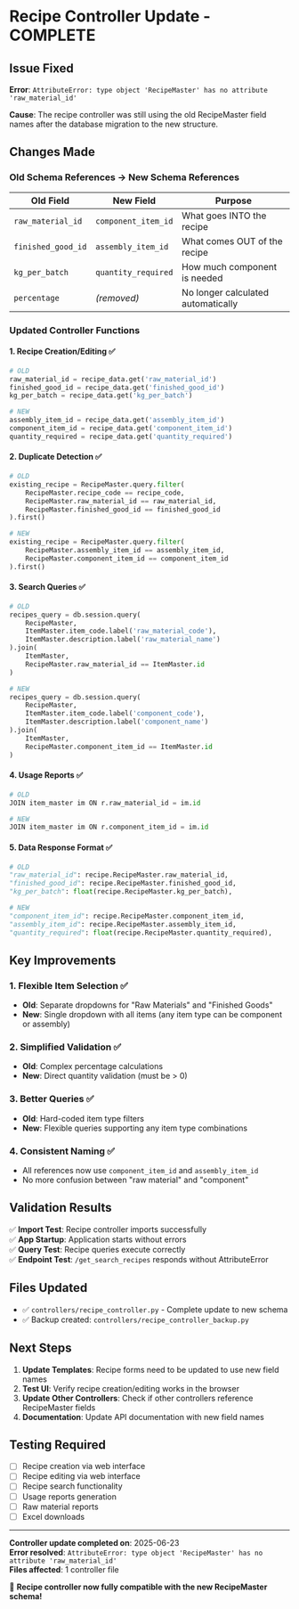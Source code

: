 # Recipe Controller Update - COMPLETE

## Issue Fixed
**Error**: `AttributeError: type object 'RecipeMaster' has no attribute 'raw_material_id'`

**Cause**: The recipe controller was still using the old RecipeMaster field names after the database migration to the new structure.

## Changes Made

### **Old Schema References → New Schema References**

| Old Field | New Field | Purpose |
|-----------|-----------|---------|
| `raw_material_id` | `component_item_id` | What goes INTO the recipe |
| `finished_good_id` | `assembly_item_id` | What comes OUT of the recipe |
| `kg_per_batch` | `quantity_required` | How much component is needed |
| `percentage` | *(removed)* | No longer calculated automatically |

### **Updated Controller Functions**

#### **1. Recipe Creation/Editing** ✅
```python
# OLD
raw_material_id = recipe_data.get('raw_material_id')
finished_good_id = recipe_data.get('finished_good_id')
kg_per_batch = recipe_data.get('kg_per_batch')

# NEW
assembly_item_id = recipe_data.get('assembly_item_id')
component_item_id = recipe_data.get('component_item_id')
quantity_required = recipe_data.get('quantity_required')
```

#### **2. Duplicate Detection** ✅
```python
# OLD
existing_recipe = RecipeMaster.query.filter(
    RecipeMaster.recipe_code == recipe_code,
    RecipeMaster.raw_material_id == raw_material_id,
    RecipeMaster.finished_good_id == finished_good_id
).first()

# NEW
existing_recipe = RecipeMaster.query.filter(
    RecipeMaster.assembly_item_id == assembly_item_id,
    RecipeMaster.component_item_id == component_item_id
).first()
```

#### **3. Search Queries** ✅
```python
# OLD
recipes_query = db.session.query(
    RecipeMaster,
    ItemMaster.item_code.label('raw_material_code'),
    ItemMaster.description.label('raw_material_name')
).join(
    ItemMaster,
    RecipeMaster.raw_material_id == ItemMaster.id
)

# NEW
recipes_query = db.session.query(
    RecipeMaster,
    ItemMaster.item_code.label('component_code'),
    ItemMaster.description.label('component_name')
).join(
    ItemMaster,
    RecipeMaster.component_item_id == ItemMaster.id
)
```

#### **4. Usage Reports** ✅
```python
# OLD
JOIN item_master im ON r.raw_material_id = im.id

# NEW
JOIN item_master im ON r.component_item_id = im.id
```

#### **5. Data Response Format** ✅
```python
# OLD
"raw_material_id": recipe.RecipeMaster.raw_material_id,
"finished_good_id": recipe.RecipeMaster.finished_good_id,
"kg_per_batch": float(recipe.RecipeMaster.kg_per_batch),

# NEW
"component_item_id": recipe.RecipeMaster.component_item_id,
"assembly_item_id": recipe.RecipeMaster.assembly_item_id,
"quantity_required": float(recipe.RecipeMaster.quantity_required),
```

## Key Improvements

### **1. Flexible Item Selection** ✅
- **Old**: Separate dropdowns for "Raw Materials" and "Finished Goods"
- **New**: Single dropdown with all items (any item type can be component or assembly)

### **2. Simplified Validation** ✅
- **Old**: Complex percentage calculations
- **New**: Direct quantity validation (must be > 0)

### **3. Better Queries** ✅
- **Old**: Hard-coded item type filters
- **New**: Flexible queries supporting any item type combinations

### **4. Consistent Naming** ✅
- All references now use `component_item_id` and `assembly_item_id`
- No more confusion between "raw material" and "component"

## Validation Results

✅ **Import Test**: Recipe controller imports successfully  
✅ **App Startup**: Application starts without errors  
✅ **Query Test**: Recipe queries execute correctly  
✅ **Endpoint Test**: `/get_search_recipes` responds without AttributeError  

## Files Updated

- ✅ `controllers/recipe_controller.py` - Complete update to new schema
- ✅ Backup created: `controllers/recipe_controller_backup.py`

## Next Steps

1. **Update Templates**: Recipe forms need to be updated to use new field names
2. **Test UI**: Verify recipe creation/editing works in the browser
3. **Update Other Controllers**: Check if other controllers reference RecipeMaster fields
4. **Documentation**: Update API documentation with new field names

## Testing Required

- [ ] Recipe creation via web interface
- [ ] Recipe editing via web interface  
- [ ] Recipe search functionality
- [ ] Usage reports generation
- [ ] Raw material reports
- [ ] Excel downloads

---

**Controller update completed on**: 2025-06-23  
**Error resolved**: `AttributeError: type object 'RecipeMaster' has no attribute 'raw_material_id'`  
**Files affected**: 1 controller file  

🎉 **Recipe controller now fully compatible with the new RecipeMaster schema!** 